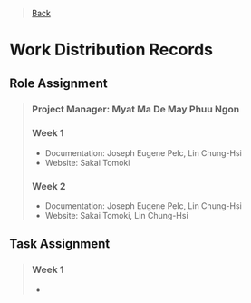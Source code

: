 > [Back](../README.md)

# Work Distribution Records

## Role Assignment

> ### Project Manager: Myat Ma De May Phuu Ngon
>
> ### Week 1
> - Documentation: Joseph Eugene Pelc, Lin Chung-Hsi
> - Website: Sakai Tomoki
>
> ### Week 2
> - Documentation: Joseph Eugene Pelc, Lin Chung-Hsi
> - Website: Sakai Tomoki, Lin Chung-Hsi

## Task Assignment

> ### Week 1
> - 